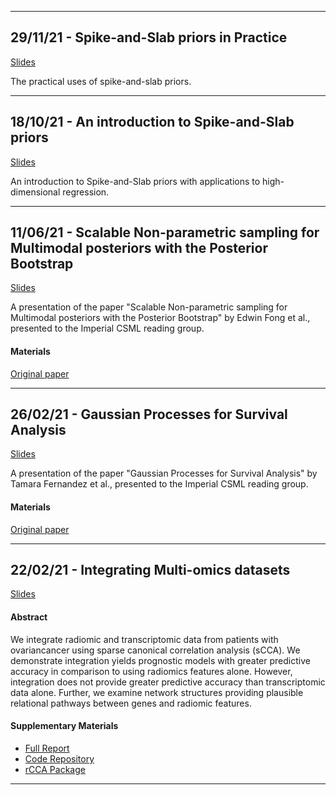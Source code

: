 
---

## 29/11/21 - Spike-and-Slab priors in Practice

[Slides](./211129_Spike_and_Slab_in_Practice/ssp.pdf)

The practical uses of spike-and-slab priors.

---

## 18/10/21 - An introduction to Spike-and-Slab priors

[Slides](./211015_Intro_to_Spike_and_Slab_priors/issp.pdf)

An introduction to Spike-and-Slab priors with applications to high-dimensional regression.

---

## 11/06/21 - Scalable Non-parametric sampling for Multimodal posteriors with the Posterior Bootstrap

[Slides](./210611_Posterior_Bootstrap/post_boot.pdf)

A presentation of the paper "Scalable Non-parametric sampling for Multimodal posteriors with the Posterior Bootstrap" by Edwin Fong et al., presented to the Imperial CSML reading group.

#### Materials

[Original paper](https://arxiv.org/pdf/1902.03175.pdf)


---

## 26/02/21 - Gaussian Processes for Survival Analysis

[Slides](./210226_Gaussian_Processes/gp_surv.pdf)

A presentation of the paper "Gaussian Processes for Survival Analysis" by Tamara Fernandez et al., presented to the Imperial CSML reading group.

#### Materials

[Original paper](https://arxiv.org/pdf/1611.00817.pdf)


---

## 22/02/21 - Integrating Multi-omics datasets 

[Slides](./210222_Integrating_Multi-Omics/Integrating_Multi-Omics.pdf)

#### Abstract

We integrate radiomic and transcriptomic data from patients with ovariancancer using sparse canonical correlation analysis (sCCA). We demonstrate integration yields prognostic models with greater predictive accuracy in comparison to using radiomics features alone. However, integration does not provide greater predictive accuracy than transcriptomic data alone. Further, we examine network structures providing plausible relational pathways between genes and radiomic features.

#### Supplementary Materials

 - [Full Report](https://raw.githubusercontent.com/mkomod/ovc/master/Integrating%20multi-omics%20with%20sCCA.pdf)
 - [Code Repository](https://github.com/mkomod/ovc)
 - [rCCA Package](https://github.com/mkomod/rcca)

---
